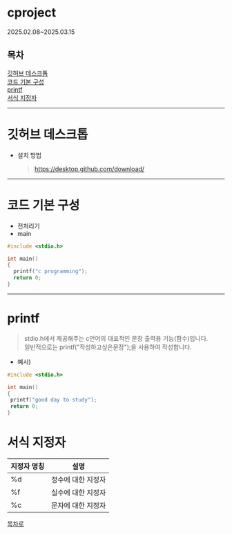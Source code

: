 # cproject
 2025.02.08~2025.03.15

## 목차
[깃허브 데스크톱](#깃허브-데스크톱) <br>
[코드 기본 구성](#코드-기본-구성) <br>
[printf](#printf) <br>
[서식 지정자](#서식-지정자)
<hr/>

# 깃허브 데스크톱

+ 설치 방법
  >https://desktop.github.com/download/

<hr/>

# 코드 기본 구성
+ 전처리기
+ main

```c
#include <stdio.h>

int main()
{
  printf("c programming");
  return 0;
}
```

<hr/>

# printf
> stdio.h에서 제공해주는 c언어의 대표적인 문장 출력용 기능(함수)입니다.<br>
> 일반적으로는 printf("작성하고싶은문장");을 사용하여 작성합니다.

+ 예시)
```c
#include <stdio.h>

int main()
{
 printf("good day to study");
 return 0;
}
```

# 서식 지정자
|지정자 명칭|설명|
|-----|-----|
|%d|정수에 대한 지정자|
|%f|실수에 대한 지정자|
|%c|문자에 대한 지정자|





[목차로](#목차)
